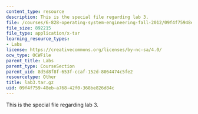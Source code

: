 ```yaml
---
content_type: resource
description: This is the special file regarding lab 3.
file: /courses/6-828-operating-system-engineering-fall-2012/09f4f75948eba76842f0368be826d84c_lab3.tar.gz
file_size: 892215
file_type: application/x-tar
learning_resource_types:
- Labs
license: https://creativecommons.org/licenses/by-nc-sa/4.0/
ocw_type: OCWFile
parent_title: Labs
parent_type: CourseSection
parent_uid: 8d5d8f8f-653f-ccaf-152d-8064474c5fe2
resourcetype: Other
title: lab3.tar.gz
uid: 09f4f759-48eb-a768-42f0-368be826d84c
---
```

This is the special file regarding lab 3.